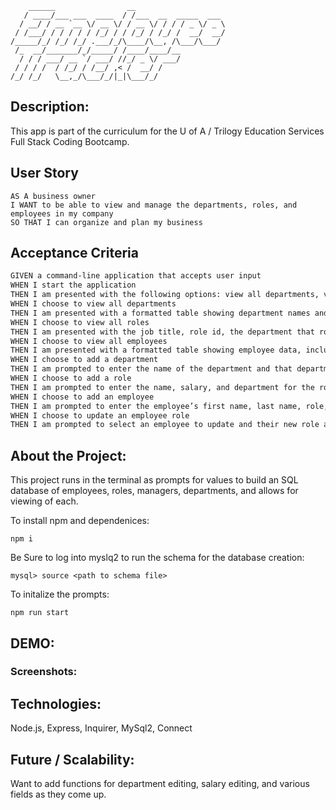 ``` 
    ______                __                    
   / ____/___ ___  ____  / /___  __  _____  ___ 
  / __/ / __ `__ \/ __ \/ / __ \/ / / / _ \/ _ \
 / /___/ / / / / / /_/ / / /_/ / /_/ /  __/  __/
/_____/_/ /_/ /_/ .___/_/\____/\__, /\___/\___/ 
 /_  __/_______/_/_____/ /____/____/__          
  / / / ___/ __ `/ ___/ //_/ _ \/ ___/          
 / / / /  / /_/ / /__/ ,< /  __/ /              
/_/ /_/   \__,_/\___/_/|_|\___/_/               
``` 
                                                     
## Description:
This app is part of the curriculum for the U of A / Trilogy Education Services Full Stack Coding Bootcamp.

## User Story
```
AS A business owner
I WANT to be able to view and manage the departments, roles, and employees in my company
SO THAT I can organize and plan my business
```
## Acceptance Criteria
```md
GIVEN a command-line application that accepts user input
WHEN I start the application
THEN I am presented with the following options: view all departments, view all roles, view all employees, add a department, add a role, add an employee, and update an employee role
WHEN I choose to view all departments
THEN I am presented with a formatted table showing department names and department ids
WHEN I choose to view all roles
THEN I am presented with the job title, role id, the department that role belongs to, and the salary for that role
WHEN I choose to view all employees
THEN I am presented with a formatted table showing employee data, including employee ids, first names, last names, job titles, departments, salaries, and managers that the employees report to
WHEN I choose to add a department
THEN I am prompted to enter the name of the department and that department is added to the database
WHEN I choose to add a role
THEN I am prompted to enter the name, salary, and department for the role and that role is added to the database
WHEN I choose to add an employee
THEN I am prompted to enter the employee’s first name, last name, role, and manager, and that employee is added to the database
WHEN I choose to update an employee role
THEN I am prompted to select an employee to update and their new role and this information is updated in the database 
```

## About the Project:
This project runs in the terminal as prompts for values to build an SQL database of employees, roles, managers, departments, and allows for viewing of each.

To install npm and dependenices:
```
npm i
```
Be Sure to log into myslq2 to run the schema for the database creation:
```
mysql> source <path to schema file>
```
To initalize the prompts:
```
npm run start
```
## DEMO:

### Screenshots:

## Technologies:
Node.js, Express, Inquirer, MySql2, Connect

## Future / Scalability:
Want to add functions for department editing, salary editing, and various fields as they come up.
